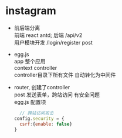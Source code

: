 # instagram
+ 前后端分离  
  前端 react antd; 后端 /api/v2  
  用户模块开发 /login/register post  
+ egg.js  
  app 整个应用  
  context controller  
  controller目录下所有文件 自动转化为中间件

+ router, 创建了controller  
  post 发送表单，跨站访问 有安全问题  
  egg.js 配置项  
  ```js
    // 跨站访问攻击
  config.security = {
    csrf:{enable: false}
  }
  ```
